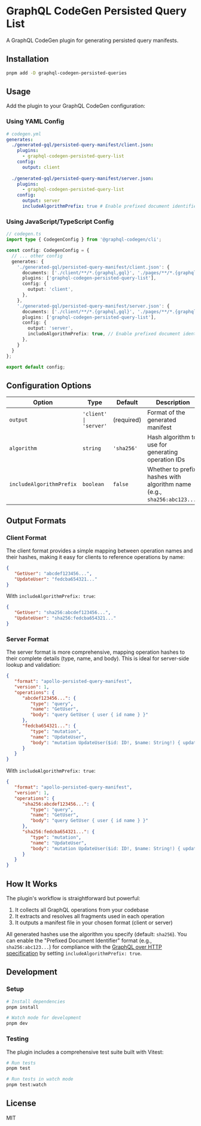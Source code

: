 # GraphQL CodeGen Persisted Query List

A GraphQL CodeGen plugin for generating persisted query manifests.

## Installation

```bash
pnpm add -D graphql-codegen-persisted-queries
```

## Usage

Add the plugin to your GraphQL CodeGen configuration:

### Using YAML Config

```yml
# codegen.yml
generates:
  ./generated-gql/persisted-query-manifest/client.json:
    plugins:
      - graphql-codegen-persisted-query-list
    config:
      output: client
      
  ./generated-gql/persisted-query-manifest/server.json:
    plugins:
      - graphql-codegen-persisted-query-list
    config:
      output: server
      includeAlgorithmPrefix: true # Enable prefixed document identifiers for compliance with GraphQL over HTTP spec
```

### Using JavaScript/TypeScript Config

```typescript
// codegen.ts
import type { CodegenConfig } from '@graphql-codegen/cli';

const config: CodegenConfig = {
  // ... other config
  generates: {
    './generated-gql/persisted-query-manifest/client.json': {
      documents: ['./client/**/*.{graphql,gql}', './pages/**/*.{graphql,gql}'],
      plugins: ['graphql-codegen-persisted-query-list'],
      config: {
        output: 'client',
      },
    },
    './generated-gql/persisted-query-manifest/server.json': {
      documents: ['./client/**/*.{graphql,gql}', './pages/**/*.{graphql,gql}'],
      plugins: ['graphql-codegen-persisted-query-list'],
      config: {
        output: 'server',
        includeAlgorithmPrefix: true, // Enable prefixed document identifiers for compliance with GraphQL over HTTP spec
      },
    }
  }
};

export default config;
```

## Configuration Options

| Option                  | Type                   | Default    | Description                                                            |
|-------------------------|------------------------|------------|------------------------------------------------------------------------|
| `output`                | `'client' \| 'server'` | (required) | Format of the generated manifest                                       |
| `algorithm`             | `string`               | `'sha256'` | Hash algorithm to use for generating operation IDs                     |
| `includeAlgorithmPrefix`| `boolean`              | `false`    | Whether to prefix hashes with algorithm name (e.g., `sha256:abc123...`) |

## Output Formats

### Client Format

The client format provides a simple mapping between operation names and their hashes, making it easy for clients to reference operations by name:

```json
{
   "GetUser": "abcdef123456...",
   "UpdateUser": "fedcba654321..."
}
```

With `includeAlgorithmPrefix: true`:

```json
{
   "GetUser": "sha256:abcdef123456...",
   "UpdateUser": "sha256:fedcba654321..."
}
```

### Server Format

The server format is more comprehensive, mapping operation hashes to their complete details (type, name, and body). This is ideal for server-side lookup and validation:

```json
{
   "format": "apollo-persisted-query-manifest",
   "version": 1,
   "operations": {
      "abcdef123456...": {
         "type": "query",
         "name": "GetUser",
         "body": "query GetUser { user { id name } }"
      },
      "fedcba654321...": {
         "type": "mutation",
         "name": "UpdateUser",
         "body": "mutation UpdateUser($id: ID!, $name: String!) { updateUser(id: $id, name: $name) { id name } }"
      }
   }
}
```

With `includeAlgorithmPrefix: true`:

```json
{
   "format": "apollo-persisted-query-manifest",
   "version": 1,
   "operations": {
      "sha256:abcdef123456...": {
         "type": "query",
         "name": "GetUser",
         "body": "query GetUser { user { id name } }"
      },
      "sha256:fedcba654321...": {
         "type": "mutation",
         "name": "UpdateUser",
         "body": "mutation UpdateUser($id: ID!, $name: String!) { updateUser(id: $id, name: $name) { id name } }"
      }
   }
}
```

## How It Works

The plugin's workflow is straightforward but powerful:

1. It collects all GraphQL operations from your codebase
2. It extracts and resolves all fragments used in each operation
3. It outputs a manifest file in your chosen format (client or server)

All generated hashes use the algorithm you specify (default: `sha256`). You can enable the "Prefixed Document Identifier" format (e.g., `sha256:abc123...`) for compliance with the [GraphQL over HTTP specification](https://github.com/graphql/graphql-over-http/blob/52d56fb36d51c17e08a920510a23bdc2f6a720be/spec/Appendix%20A%20--%20Persisted%20Documents.md#sha256-hex-document-identifier) by setting `includeAlgorithmPrefix: true`.

## Development

### Setup

```bash
# Install dependencies
pnpm install

# Watch mode for development
pnpm dev
```

### Testing

The plugin includes a comprehensive test suite built with Vitest:

```bash
# Run tests
pnpm test

# Run tests in watch mode
pnpm test:watch
```

## License

MIT
